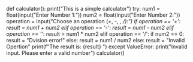 def calculator():
  print("This is a simple calculator")
  try:
    num1 = float(input("Enter Number 1:"))
    num2 = float(input("Enter Number 2:"))
    operation = input("Choose an operation (+, -, *, /):")
    if operation == '+':
      result = num1 + num2
    elif operation == '-':
      result = num1 - num2
    elif operation == '*':
      result = num1 * num2
    elif operation == '/':
      if num2 == 0:
        result = "Dvision error!"
      else:
        result = num1 / num2
    else:
      result = "Invalid Opertion"
    print(f"The result is: {result} ")
  except ValueError:
    print("Invalid input. Please enter a valid number")
calculator()
